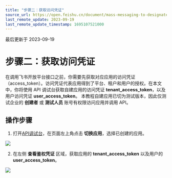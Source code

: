 ```yaml
---
title: "步骤二：获取访问凭证"
source_url: https://open.feishu.cn/document/mass-messaging-to-designated-departments/search-and-view-departmental-information
last_remote_update: 2023-09-19
last_remote_update_timestamp: 1695107521000
---
```

最后更新于 2023-09-19

# 步骤二：获取访问凭证

在调用飞书开放平台接口之前，你需要先获取对应应用的访问凭证（access_token）。访问凭证代表应用得到了平台、租户和用户的授权。在本文中，你将使用 API 调试台获取自建应用的访问凭证 **tenant_access_token**，以及用户访问凭证 **user_access_token**。
本教程自建应用已切为测试版本，因此仅测试企业的 **创建者** 或 **测试人员** 账号有权限访问应用并调用 API。 

## 操作步骤

1. 打开[API调试台](https://open.feishu.cn/api-explorer)，在页面左上角点击 **切换应用**，选择已创建的应用。

![](https://sf3-cn.feishucdn.com/obj/open-platform-opendoc/39135f46288eaf4a4c5b922ed949084c_LvszrC0SB9.png?height=1552&lazyload=true&maxWidth=600&width=2882)

2. 在左侧 **查看鉴权凭证** 区域，获取应用的 **tenant_access_token** 以及用户的 **user_access_token**。

![](https://sf3-cn.feishucdn.com/obj/open-platform-opendoc/8e98d936923d00aa428807e90766196b_extFQcnIHJ.png?height=1444&lazyload=true&maxWidth=600&width=2880)
